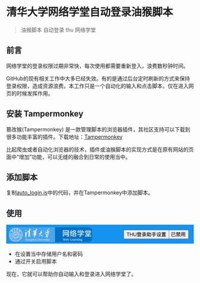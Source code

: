 # 清华大学网络学堂自动登录油猴脚本

> 油猴脚本 自动登录 thu 网络学堂

## 前言

网络学堂的登录权限过期非常快，每次使用都需要重新登入，浪费数秒钟时间。

GitHub的现有相关工作中大多已经失效。有的是通过后台定时刷新的方式来保持登录权限，造成资源浪费。本工作只是一个自动化的输入和点击脚本，仅在进入网页的时候发挥作用。

## 安装 Tampermonkey 

篡改猴(Tampermonkey) 是一款管理脚本的浏览器插件，其社区支持可以下载到很多功能丰富的插件。下载地址：[Tampermonkey](https://www.tampermonkey.net/)

比起爬虫或者自动化浏览器的技术，插件或油猴脚本的实现方式是在原有网站的页面中“增加”功能，可以无缝的融合到日常的使用当中。

## 添加脚本

复制[auto_login.js](./auto_login.js)中的代码，并在Tampermonkey中添加脚本。

## 使用

![](./source/img/2024-10-29-12-02-43.png)

- 在设置当中存储用户名和密码
- 通过开关启用脚本

现在，它就可以帮助你自动输入和登录进入网络学堂了。
